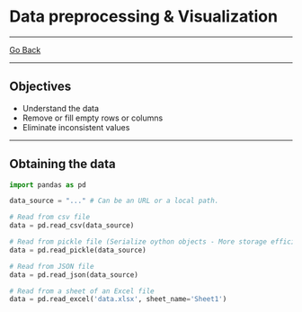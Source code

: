 # Data preprocessing & Visualization
---
[Go Back](../README.md)

---
## Objectives
- Understand the data
- Remove or fill empty rows or columns
- Eliminate inconsistent values
---
## Obtaining the data
```python
import pandas as pd

data_source = "..." # Can be an URL or a local path.

# Read from csv file 
data = pd.read_csv(data_source)

# Read from pickle file (Serialize oython objects - More storage efficient)
data = pd.read_pickle(data_source)

# Read from JSON file
data = pd.read_json(data_source)

# Read from a sheet of an Excel file
data = pd.read_excel('data.xlsx', sheet_name='Sheet1')
```